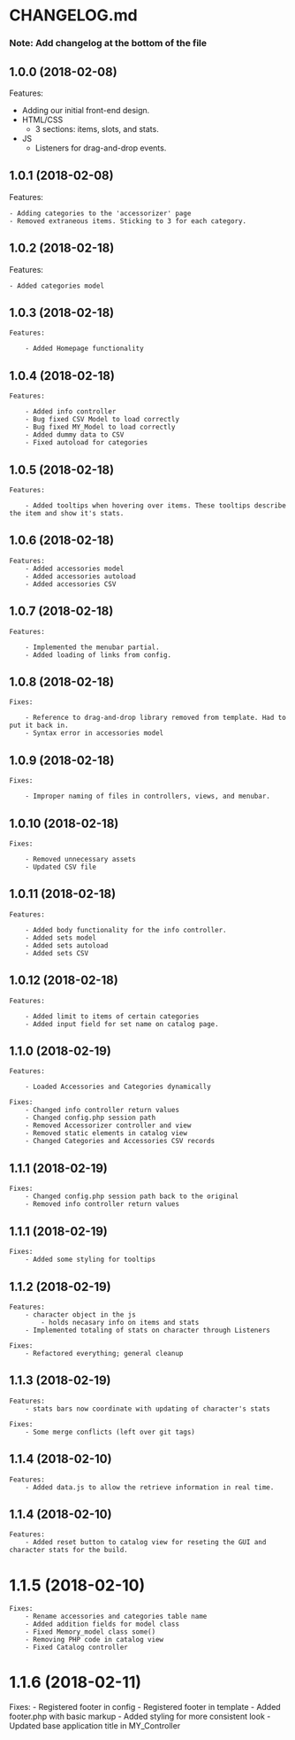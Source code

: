 # CHANGELOG.md

### Note: Add changelog at the bottom of the file

## 1.0.0 (2018-02-08)

Features:

  - Adding our initial front-end design.
  - HTML/CSS
      - 3 sections: items, slots, and stats.
  - JS
      - Listeners for drag-and-drop events.

## 1.0.1 (2018-02-08)

Features:

    - Adding categories to the 'accessorizer' page
    - Removed extraneous items. Sticking to 3 for each category.

## 1.0.2 (2018-02-18)

Features:

    - Added categories model

## 1.0.3 (2018-02-18)

    Features:

        - Added Homepage functionality

## 1.0.4 (2018-02-18)

    Features:

        - Added info controller
        - Bug fixed CSV Model to load correctly
        - Bug fixed MY_Model to load correctly
        - Added dummy data to CSV
        - Fixed autoload for categories

## 1.0.5 (2018-02-18)

    Features:

        - Added tooltips when hovering over items. These tooltips describe the item and show it's stats.

## 1.0.6 (2018-02-18)

    Features:
        - Added accessories model
        - Added accessories autoload
        - Added accessories CSV

## 1.0.7 (2018-02-18)

    Features:

        - Implemented the menubar partial.
        - Added loading of links from config.

## 1.0.8 (2018-02-18)

    Fixes:

        - Reference to drag-and-drop library removed from template. Had to put it back in.
        - Syntax error in accessories model

## 1.0.9 (2018-02-18)

    Fixes:

        - Improper naming of files in controllers, views, and menubar.

## 1.0.10 (2018-02-18)

    Fixes:

        - Removed unnecessary assets
        - Updated CSV file

## 1.0.11 (2018-02-18)

    Features:

        - Added body functionality for the info controller.
        - Added sets model
        - Added sets autoload
        - Added sets CSV

## 1.0.12 (2018-02-18)

    Features:

        - Added limit to items of certain categories
        - Added input field for set name on catalog page.

## 1.1.0 (2018-02-19)

    Features:

        - Loaded Accessories and Categories dynamically

    Fixes:
        - Changed info controller return values
        - Changed config.php session path
        - Removed Accessorizer controller and view
        - Removed static elements in catalog view
        - Changed Categories and Accessories CSV records

## 1.1.1 (2018-02-19)

    Fixes:
        - Changed config.php session path back to the original
        - Removed info controller return values

## 1.1.1 (2018-02-19)

    Fixes:
        - Added some styling for tooltips

## 1.1.2 (2018-02-19)

    Features:
        - character object in the js
            - holds necasary info on items and stats
        - Implemented totaling of stats on character through Listeners

    Fixes:
        - Refactored everything; general cleanup

## 1.1.3 (2018-02-19)

    Features:
        - stats bars now coordinate with updating of character's stats

    Fixes:
        - Some merge conflicts (left over git tags)

## 1.1.4 (2018-02-10)

    Features:
        - Added data.js to allow the retrieve information in real time.
        
## 1.1.4 (2018-02-10)

    Features:
        - Added reset button to catalog view for reseting the GUI and character stats for the build.

# 1.1.5 (2018-02-10)

    Fixes:
        - Rename accessories and categories table name
        - Added addition fields for model class
        - Fixed Memory_model class some()
        - Removing PHP code in catalog view
        - Fixed Catalog controller

# 1.1.6 (2018-02-11)

Fixes:
    - Registered footer in config
    - Registered footer in template
    - Added footer.php with basic markup
    - Added styling for more consistent look
    - Updated base application title in MY_Controller
